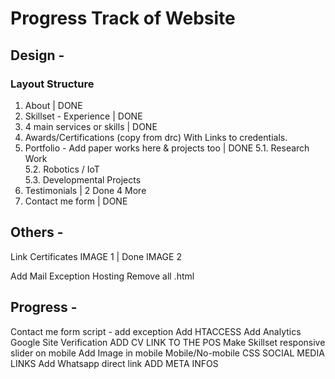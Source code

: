 # Progress Track of Website

## Design -

### Layout Structure

1. About | DONE
2. Skillset - Experience | DONE
3. 4 main services or skills | DONE
4. Awards/Certifications (copy from drc) With Links to credentials.
5. Portfolio - Add paper works here & projects too  | DONE
 5.1. Research Work  
 5.2. Robotics / IoT  
 5.3. Developmental Projects  
6. Testimonials | 2 Done 4 More
7. Contact me form | DONE



## Others -

Link Certificates
IMAGE 1 | Done
IMAGE 2


Add Mail Exception Hosting
Remove all .html



## Progress - 
Contact me form script - add exception
Add HTACCESS
Add Analytics
Google Site Verification
ADD CV LINK TO THE POS
Make Skillset responsive slider on mobile
Add Image in mobile 
Mobile/No-mobile CSS
SOCIAL MEDIA LINKS
Add Whatsapp direct link
ADD META INFOS